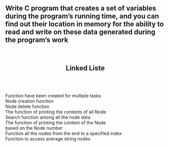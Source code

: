 ## **Write C program that creates a set of variables during the program’s running time, and you can find out their location in memory for the ability to read and write on these data generated during the program’s work**


<br><h2 align="center">Linked Liste</h3><br /><br />

Function have been created for multiple tasks
<br>Node creation function
<br>Node delete function
<br>The function of printing the contents of all Node
<br>Search function among all the node data
<br>The function of printing the content of the Node <br>based on the Node number
<br>Function all the nodes from the end to a specified index
<br>Function to access average string nodes